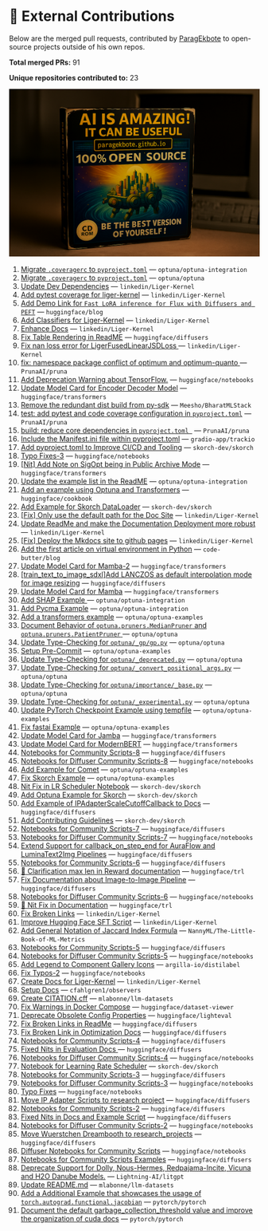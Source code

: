 # 💼 External Contributions

Below are the merged pull requests, contributed by [ParagEkbote](https://github.com/ParagEkbote) to open-source projects outside of his own repos.

**Total merged PRs:** 91

**Unique repositories contributed to:** 23

![Open Source Contributions](./src/assets/oss_img.webp)

1. [Migrate `.coveragerc` to `pyproject.toml`](https://github.com/optuna/optuna-integration/pull/252) — `optuna/optuna-integration`
2. [Migrate `.coveragerc` to `pyproject.toml`](https://github.com/optuna/optuna/pull/6292) — `optuna/optuna`
3. [Update Dev Dependencies](https://github.com/linkedin/Liger-Kernel/pull/886) — `linkedin/Liger-Kernel`
4. [Add pytest coverage for liger-kernel](https://github.com/linkedin/Liger-Kernel/pull/876) — `linkedin/Liger-Kernel`
5. [Add Demo Link for `Fast LoRA inference for Flux with Diffusers and PEFT`](https://github.com/huggingface/blog/pull/3044) — `huggingface/blog`
6. [Add Classifiers for Liger-Kernel](https://github.com/linkedin/Liger-Kernel/pull/869) — `linkedin/Liger-Kernel`
7. [Enhance Docs](https://github.com/linkedin/Liger-Kernel/pull/867) — `linkedin/Liger-Kernel`
8. [Fix Table Rendering in ReadME](https://github.com/huggingface/diffusers/pull/12245) — `huggingface/diffusers`
9. [Fix nan loss error for LigerFusedLinearJSDLoss ](https://github.com/linkedin/Liger-Kernel/pull/862) — `linkedin/Liger-Kernel`
10. [fix: namespace package conflict of optimum and optimum-quanto ](https://github.com/PrunaAI/pruna/pull/298) — `PrunaAI/pruna`
11. [Add Deprecation Warning about TensorFlow.](https://github.com/huggingface/notebooks/pull/605) — `huggingface/notebooks`
12. [Update Model Card for Encoder Decoder Model](https://github.com/huggingface/transformers/pull/39272) — `huggingface/transformers`
13. [Remove the redundant dist build from py-sdk](https://github.com/Meesho/BharatMLStack/pull/168) — `Meesho/BharatMLStack`
14. [test: add pytest and code coverage configuration in `pyproject.toml`](https://github.com/PrunaAI/pruna/pull/230) — `PrunaAI/pruna`
15. [build: reduce core dependencies in `pyproject.toml `](https://github.com/PrunaAI/pruna/pull/227) — `PrunaAI/pruna`
16. [Include the Manifest.ini file within pyproject.toml](https://github.com/gradio-app/trackio/pull/75) — `gradio-app/trackio`
17. [Add pyproject.toml to Improve CI/CD and Tooling](https://github.com/skorch-dev/skorch/pull/1108) — `skorch-dev/skorch`
18. [Typo Fixes-3](https://github.com/huggingface/notebooks/pull/598) — `huggingface/notebooks`
19. [[Nit] Add Note on SigOpt being in Public Archive Mode](https://github.com/huggingface/transformers/pull/38610) — `huggingface/transformers`
20. [Update the example list in the ReadME](https://github.com/optuna/optuna-integration/pull/234) — `optuna/optuna-integration`
21. [Add an example using Optuna and Transformers](https://github.com/huggingface/cookbook/pull/304) — `huggingface/cookbook`
22. [Add Example for Skorch DataLoader](https://github.com/skorch-dev/skorch/pull/1105) — `skorch-dev/skorch`
23. [[Fix] Only use the default path for the Doc Site](https://github.com/linkedin/Liger-Kernel/pull/727) — `linkedin/Liger-Kernel`
24. [Update ReadMe and make the Documentation Deployment more robust](https://github.com/linkedin/Liger-Kernel/pull/726) — `linkedin/Liger-Kernel`
25. [[Fix] Deploy the Mkdocs site to github pages](https://github.com/linkedin/Liger-Kernel/pull/724) — `linkedin/Liger-Kernel`
26. [Add the first article on virtual environment in Python](https://github.com/code-butter/blog/pull/1) — `code-butter/blog`
27. [Update Model Card for Mamba-2](https://github.com/huggingface/transformers/pull/37951) — `huggingface/transformers`
28. [[train_text_to_image_sdxl]Add LANCZOS as default interpolation mode for image resizing](https://github.com/huggingface/diffusers/pull/11455) — `huggingface/diffusers`
29. [Update Model Card for Mamba](https://github.com/huggingface/transformers/pull/37863) — `huggingface/transformers`
30. [Add SHAP Example ](https://github.com/optuna/optuna-integration/pull/227) — `optuna/optuna-integration`
31. [Add Pycma Example](https://github.com/optuna/optuna-integration/pull/226) — `optuna/optuna-integration`
32. [Add a transformers example](https://github.com/optuna/optuna-examples/pull/322) — `optuna/optuna-examples`
33. [Document Behavior of `optuna.pruners.MedianPruner` and `optuna.pruners.PatientPruner` ](https://github.com/optuna/optuna/pull/6055) — `optuna/optuna`
34. [Update Type-Checking for `optuna/_gp/gp.py`](https://github.com/optuna/optuna/pull/6053) — `optuna/optuna`
35. [Setup Pre-Commit](https://github.com/optuna/optuna-examples/pull/316) — `optuna/optuna-examples`
36. [Update Type-Checking for `optuna/_deprecated.py`](https://github.com/optuna/optuna/pull/6051) — `optuna/optuna`
37. [Update Type-Checking for `optuna/_convert_positional_args.py`](https://github.com/optuna/optuna/pull/6050) — `optuna/optuna`
38. [Update Type-Checking for `optuna/importance/_base.py`](https://github.com/optuna/optuna/pull/6046) — `optuna/optuna`
39. [Update Type-Checking for `optuna/_experimental.py`](https://github.com/optuna/optuna/pull/6045) — `optuna/optuna`
40. [Update PyTorch Checkpoint Example using tempfile](https://github.com/optuna/optuna-examples/pull/313) — `optuna/optuna-examples`
41. [Fix fastai Example](https://github.com/optuna/optuna-examples/pull/312) — `optuna/optuna-examples`
42. [Update Model Card for Jamba](https://github.com/huggingface/transformers/pull/37152) — `huggingface/transformers`
43. [Update Model Card for ModernBERT](https://github.com/huggingface/transformers/pull/37052) — `huggingface/transformers`
44. [Notebooks for Community Scripts-8](https://github.com/huggingface/diffusers/pull/11128) — `huggingface/diffusers`
45. [Notebooks for Diffuser Community Scripts-8](https://github.com/huggingface/notebooks/pull/559) — `huggingface/notebooks`
46. [Add Example for Comet](https://github.com/optuna/optuna-examples/pull/305) — `optuna/optuna-examples`
47. [Fix Skorch Example](https://github.com/optuna/optuna-examples/pull/303) — `optuna/optuna-examples`
48. [Nit Fix in LR Scheduler Notebook](https://github.com/skorch-dev/skorch/pull/1099) — `skorch-dev/skorch`
49. [Add Optuna Example for Skorch](https://github.com/skorch-dev/skorch/pull/1098) — `skorch-dev/skorch`
50. [Add Example of IPAdapterScaleCutoffCallback to Docs](https://github.com/huggingface/diffusers/pull/10934) — `huggingface/diffusers`
51. [Add Contributing Guidelines](https://github.com/skorch-dev/skorch/pull/1097) — `skorch-dev/skorch`
52. [Notebooks for Community Scripts-7](https://github.com/huggingface/diffusers/pull/10846) — `huggingface/diffusers`
53. [Notebooks for Diffuser Community Scripts-7](https://github.com/huggingface/notebooks/pull/554) — `huggingface/notebooks`
54. [Extend Support for callback_on_step_end for AuraFlow and LuminaText2Img Pipelines](https://github.com/huggingface/diffusers/pull/10746) — `huggingface/diffusers`
55. [Notebooks for Community Scripts-6](https://github.com/huggingface/diffusers/pull/10713) — `huggingface/diffusers`
56. [📖 Clarification max len in Reward documentation](https://github.com/huggingface/trl/pull/2740) — `huggingface/trl`
57. [Fix Documentation about Image-to-Image Pipeline](https://github.com/huggingface/diffusers/pull/10704) — `huggingface/diffusers`
58. [Notebooks for Diffuser Community Scripts-6](https://github.com/huggingface/notebooks/pull/551) — `huggingface/notebooks`
59. [📖 Nit Fix in Documentation](https://github.com/huggingface/trl/pull/2722) — `huggingface/trl`
60. [Fix Broken Links](https://github.com/linkedin/Liger-Kernel/pull/547) — `linkedin/Liger-Kernel`
61. [Improve Hugging Face SFT Script](https://github.com/linkedin/Liger-Kernel/pull/539) — `linkedin/Liger-Kernel`
62. [Add General Notation of Jaccard Index Formula](https://github.com/NannyML/The-Little-Book-of-ML-Metrics/pull/174) — `NannyML/The-Little-Book-of-ML-Metrics`
63. [Notebooks for Community Scripts-5](https://github.com/huggingface/diffusers/pull/10499) — `huggingface/diffusers`
64. [Notebooks for Diffuser Community Scripts-5](https://github.com/huggingface/notebooks/pull/548) — `huggingface/notebooks`
65. [Add Legend to Component Gallery Icons](https://github.com/argilla-io/distilabel/pull/1090) — `argilla-io/distilabel`
66. [Fix Typos-2](https://github.com/huggingface/notebooks/pull/540) — `huggingface/notebooks`
67. [Create Docs for Liger-Kernel](https://github.com/linkedin/Liger-Kernel/pull/485) — `linkedin/Liger-Kernel`
68. [Setup Docs](https://github.com/cfahlgren1/observers/pull/55) — `cfahlgren1/observers`
69. [Create CITATION.cff](https://github.com/mlabonne/llm-datasets/pull/10) — `mlabonne/llm-datasets`
70. [Fix Warnings in Docker Compose](https://github.com/huggingface/dataset-viewer/pull/3120) — `huggingface/dataset-viewer`
71. [Deprecate Obsolete Config Properties](https://github.com/huggingface/lighteval/pull/433) — `huggingface/lighteval`
72. [Fix Broken Links in ReadMe](https://github.com/huggingface/diffusers/pull/10117) — `huggingface/diffusers`
73. [Fix Broken Link in Optimization Docs](https://github.com/huggingface/diffusers/pull/10105) — `huggingface/diffusers`
74. [Notebooks for Community Scripts-4](https://github.com/huggingface/diffusers/pull/10094) — `huggingface/diffusers`
75. [Fixed Nits in Evaluation Docs ](https://github.com/huggingface/diffusers/pull/10063) — `huggingface/diffusers`
76. [Notebooks for Diffuser Community Scripts-4](https://github.com/huggingface/notebooks/pull/536) — `huggingface/notebooks`
77. [Notebook for Learning Rate Scheduler](https://github.com/skorch-dev/skorch/pull/1074) — `skorch-dev/skorch`
78. [Notebooks for Community Scripts-3](https://github.com/huggingface/diffusers/pull/10032) — `huggingface/diffusers`
79. [Notebooks for Diffuser Community Scripts-3](https://github.com/huggingface/notebooks/pull/535) — `huggingface/notebooks`
80. [Typo Fixes](https://github.com/huggingface/notebooks/pull/530) — `huggingface/notebooks`
81. [Move IP Adapter Scripts to research project](https://github.com/huggingface/diffusers/pull/9960) — `huggingface/diffusers`
82. [Notebooks for Community Scripts-2](https://github.com/huggingface/diffusers/pull/9952) — `huggingface/diffusers`
83. [Fixed Nits in Docs and Example Script](https://github.com/huggingface/diffusers/pull/9940) — `huggingface/diffusers`
84. [Notebooks for Diffuser Community Scripts-2](https://github.com/huggingface/notebooks/pull/527) — `huggingface/notebooks`
85. [Move Wuerstchen Dreambooth to research_projects](https://github.com/huggingface/diffusers/pull/9935) — `huggingface/diffusers`
86. [Diffuser Notebooks for Community Scripts](https://github.com/huggingface/notebooks/pull/525) — `huggingface/notebooks`
87. [ Notebooks for Community Scripts Examples](https://github.com/huggingface/diffusers/pull/9905) — `huggingface/diffusers`
88. [Deprecate Support for Dolly, Nous-Hermes, Redpajama-Incite, Vicuna and H2O Danube Models.](https://github.com/Lightning-AI/litgpt/pull/1821) — `Lightning-AI/litgpt`
89. [Update README.md](https://github.com/mlabonne/llm-datasets/pull/6) — `mlabonne/llm-datasets`
90. [Add a Additional Example that showcases the usage of `torch.autograd.functional.jacobian`](https://github.com/pytorch/pytorch/pull/155683) — `pytorch/pytorch`
91. [Document the default garbage_collection_threshold value and improve the organization of cuda docs](https://github.com/pytorch/pytorch/pull/155341) — `pytorch/pytorch`
